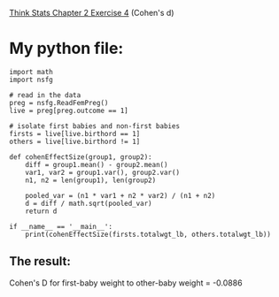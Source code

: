 [Think Stats Chapter 2 Exercise 4](http://greenteapress.com/thinkstats2/html/thinkstats2003.html#toc24) (Cohen's d)

# My python file:
```
import math
import nsfg

# read in the data
preg = nsfg.ReadFemPreg()
live = preg[preg.outcome == 1]

# isolate first babies and non-first babies
firsts = live[live.birthord == 1]
others = live[live.birthord != 1]

def cohenEffectSize(group1, group2):
    diff = group1.mean() - group2.mean()
    var1, var2 = group1.var(), group2.var()
    n1, n2 = len(group1), len(group2)

    pooled_var = (n1 * var1 + n2 * var2) / (n1 + n2)
    d = diff / math.sqrt(pooled_var)
    return d

if __name__ == '__main__':
    print(cohenEffectSize(firsts.totalwgt_lb, others.totalwgt_lb))
```

## The result:

Cohen's D for first-baby weight to other-baby weight = -0.0886
